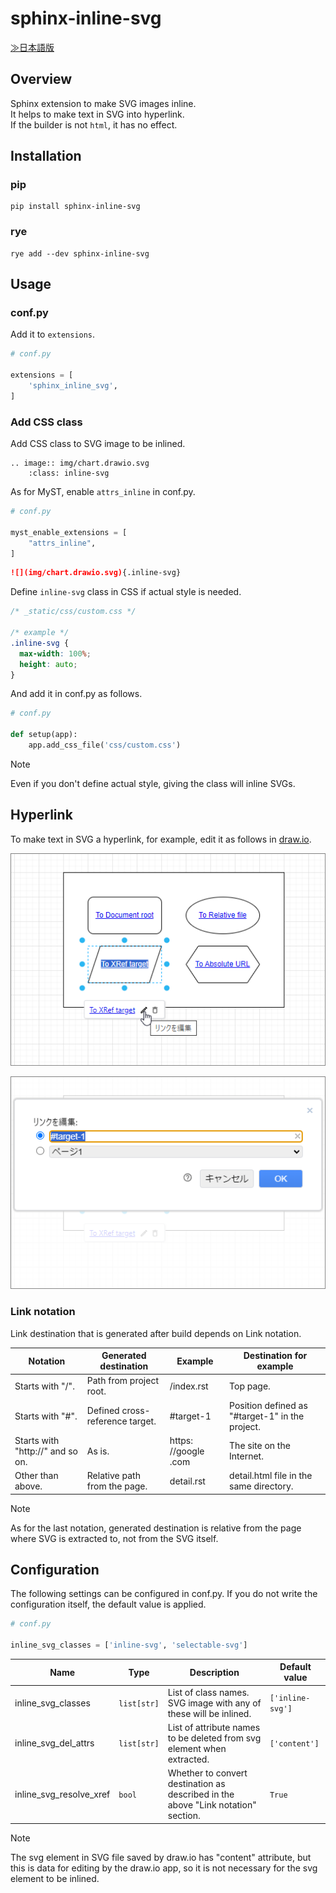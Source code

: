 # sphinx-inline-svg

[≫日本語版](https://github.com/satamame/sphinx-inline-svg/blob/main/README_ja.md)

## Overview

Sphinx extension to make SVG images inline.  
It helps to make text in SVG into hyperlink.  
If the builder is not `html`, it has no effect.

## Installation

### pip

```
pip install sphinx-inline-svg
```

### rye

```
rye add --dev sphinx-inline-svg
```

## Usage

### conf.py

Add it to `extensions`.

```python
# conf.py

extensions = [
    'sphinx_inline_svg',
]
```

### Add CSS class

Add CSS class to SVG image to be inlined.

```
.. image:: img/chart.drawio.svg
    :class: inline-svg
```

As for MyST, enable `attrs_inline` in conf.py.

```python
# conf.py

myst_enable_extensions = [
    "attrs_inline",
]
```

```markdown
![](img/chart.drawio.svg){.inline-svg}
```

Define `inline-svg` class in CSS if actual style is needed.

```css
/* _static/css/custom.css */

/* example */
.inline-svg {
  max-width: 100%;
  height: auto;
}
```

And add it in conf.py as follows.

```python
# conf.py

def setup(app):
    app.add_css_file('css/custom.css')
```

> [!NOTE]
> Even if you don't define actual style, giving the class will inline SVGs.

## Hyperlink

To make text in SVG a hyperlink, for example, edit it as follows in [draw.io](https://app.diagrams.net).

![drawio_edit_link.png](https://raw.githubusercontent.com/satamame/sphinx-inline-svg/main/img/drawio_edit_link.png)

![drawio_link_dialog.png](https://raw.githubusercontent.com/satamame/sphinx-inline-svg/main/img/drawio_link_dialog.png)

### Link notation

Link destination that is generated after build depends on Link notation.

|Notation|Generated destination|Example|Destination for example|
|-|-|-|-|
|Starts with "/".|Path from project root.|/index.rst|Top page.|
|Starts with "#".|Defined cross-reference target.|#target-1|Position defined as "#target-1" in the project.|
|Starts with "http://" and so on.|As is.|https:&#8203;//google&#8203;.com|The site on the Internet.|
|Other than above.|Relative path from the page.|detail.rst|detail.html file in the same directory.|

> [!NOTE]
> As for the last notation, generated destination is relative from the page where SVG is extracted to, not from the SVG itself.

## Configuration

The following settings can be configured in conf.py. If you do not write the configuration itself, the default value is applied.

```python
# conf.py

inline_svg_classes = ['inline-svg', 'selectable-svg']
```

|Name|Type|Description|Default value|
|-|-|-|-|
|inline_svg_classes|`list[str]`|List of class names. SVG image with any of these will be inlined.|`['inline-svg']`|
|inline_svg_del_attrs|`list[str]`|List of attribute names to be deleted from svg element when extracted.|`['content']`|
|inline_svg_resolve_xref|`bool`|Whether to convert destination as described in the above "Link notation" section.|`True`|

> [!NOTE]
> The svg element in SVG file saved by draw.io has "content" attribute, but this is data for editing by the draw.io app, so it is not necessary for the svg element to be inlined.
